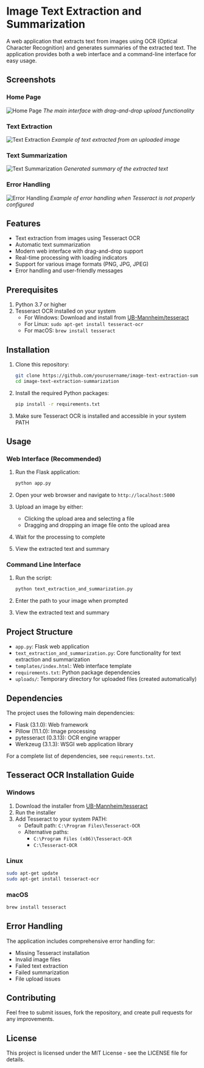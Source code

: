 # Image Text Extraction and Summarization

A web application that extracts text from images using OCR (Optical Character Recognition) and generates summaries of the extracted text. The application provides both a web interface and a command-line interface for easy usage.

## Screenshots

### Home Page
![Home Page](screenshots/home.png)
*The main interface with drag-and-drop upload functionality*

### Text Extraction
![Text Extraction](screenshots/extraction.png)
*Example of text extracted from an uploaded image*

### Text Summarization
![Text Summarization](screenshots/summary.png)
*Generated summary of the extracted text*

### Error Handling
![Error Handling](screenshots/error.png)
*Example of error handling when Tesseract is not properly configured*

## Features

- Text extraction from images using Tesseract OCR
- Automatic text summarization
- Modern web interface with drag-and-drop support
- Real-time processing with loading indicators
- Support for various image formats (PNG, JPG, JPEG)
- Error handling and user-friendly messages

## Prerequisites

1. Python 3.7 or higher
2. Tesseract OCR installed on your system
   - For Windows: Download and install from [UB-Mannheim/tesseract](https://github.com/UB-Mannheim/tesseract/wiki)
   - For Linux: `sudo apt-get install tesseract-ocr`
   - For macOS: `brew install tesseract`

## Installation

1. Clone this repository:
   ```bash
   git clone https://github.com/yourusername/image-text-extraction-summarization.git
   cd image-text-extraction-summarization
   ```

2. Install the required Python packages:
   ```bash
   pip install -r requirements.txt
   ```

3. Make sure Tesseract OCR is installed and accessible in your system PATH

## Usage

### Web Interface (Recommended)

1. Run the Flask application:
   ```bash
   python app.py
   ```

2. Open your web browser and navigate to `http://localhost:5000`

3. Upload an image by either:
   - Clicking the upload area and selecting a file
   - Dragging and dropping an image file onto the upload area

4. Wait for the processing to complete

5. View the extracted text and summary

### Command Line Interface

1. Run the script:
   ```bash
   python text_extraction_and_summarization.py
   ```

2. Enter the path to your image when prompted

3. View the extracted text and summary

## Project Structure

- `app.py`: Flask web application
- `text_extraction_and_summarization.py`: Core functionality for text extraction and summarization
- `templates/index.html`: Web interface template
- `requirements.txt`: Python package dependencies
- `uploads/`: Temporary directory for uploaded files (created automatically)

## Dependencies

The project uses the following main dependencies:

- Flask (3.1.0): Web framework
- Pillow (11.1.0): Image processing
- pytesseract (0.3.13): OCR engine wrapper
- Werkzeug (3.1.3): WSGI web application library

For a complete list of dependencies, see `requirements.txt`.

## Tesseract OCR Installation Guide

### Windows
1. Download the installer from [UB-Mannheim/tesseract](https://github.com/UB-Mannheim/tesseract/wiki)
2. Run the installer
3. Add Tesseract to your system PATH:
   - Default path: `C:\Program Files\Tesseract-OCR`
   - Alternative paths: 
     - `C:\Program Files (x86)\Tesseract-OCR`
     - `C:\Tesseract-OCR`

### Linux
```bash
sudo apt-get update
sudo apt-get install tesseract-ocr
```

### macOS
```bash
brew install tesseract
```

## Error Handling

The application includes comprehensive error handling for:
- Missing Tesseract installation
- Invalid image files
- Failed text extraction
- Failed summarization
- File upload issues

## Contributing

Feel free to submit issues, fork the repository, and create pull requests for any improvements.

## License

This project is licensed under the MIT License - see the LICENSE file for details. 